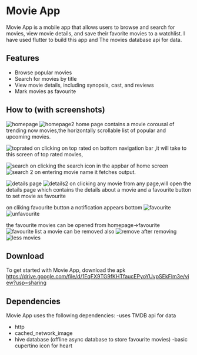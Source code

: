 # Movie App

Movie App is a mobile app that allows users to browse and search for movies, view movie details, and save their favorite movies to a watchlist.
I have used flutter to build this app and The movies database api for data.

## Features

- Browse popular movies
- Search for movies by title
- View movie details, including synopsis, cast, and reviews
- Mark movies as favourite


## How to (with screenshots)
![homepage](screenshots/1.jpg)   ![homepage2](screenshots/2.jpg)
home page contains a movie corousal of trending now movies,the horizontally scrollable list of 
popular and upcoming movies.

![toprated](screenshots/3.jpg)
on clicking on top rated on bottom navigation bar ,it will take to this screen of top rated movies,

![search](screenshots/4.jpg)
on clicking the search icon in the appbar of home screen
![search 2](screenshots/5.jpg)
on entering movie name it fetches output.

![details page](screenshots/6.jpg) ![details2](screenshots/Screenshot_1689153363.jpg)
on clicking any movie from any page,will open the details page which contains the details about a movie
and a favourite button to set movie as favourite
 
 on cliking favourite button a notification appears bottom
![favourite](screenshots/7.jpg) ![unfavourite](screenshots/8.jpg)

the favourite movies can be opened from homepage->favourite
![favourite list](screenshots/9.jpg)
a movie can be removed also
![remove](screenshots/10.jpg)
after removing
![less movies](screenshots/11.jpg)


## Download

To get started with Movie App, download the apk
https://drive.google.com/file/d/1EqFX9TG9fKHTfaucEPyoYUvpSEkFlm3e/view?usp=sharing

## Dependencies

Movie App uses the following dependencies:
-uses TMDB api for data
- http
- cached_network_image
- hive database (offline async database to store favourite movies)
-basic cupertino icon for heart



